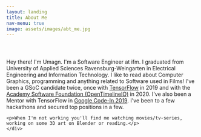 ```yaml
---
layout: landing
title: About Me
nav-menu: true
image: assets/images/abt_me.jpg
---
```


<!-- Main -->
<div id="main">

<!-- One -->
<section id="one">
	<div class="inner">
		<header class="major">
		</header>
		<p>Hey there! I'm Umagn. I'm a Software Engineer at ifm. I graduated from University of Applied Sciences Ravensburg-Weingarten in Electrical Engineering and Information Technology. I like to read about Computer Graphics, programming and anything related to Software used in Films! I've been a GSoC candidate twice, once with <a href="https://summerofcode.withgoogle.com/archive/2019/projects/4838049433780224/">TensorFlow</a> in 2019 and with the <a href="https://summerofcode.withgoogle.com/projects/#5493236614823936">Academy Software Foundation (OpenTimelineIO)</a> in 2020. I've also been a Mentor with TensorFlow in <a href="https://codein.withgoogle.com/archive/2019/organization/6265089057882112/">Google Code-In 2019</a>. I've been to a few hackathons and secured top positions in a few.</p>

    <p>When I'm not working you'll find me watching movies/tv-series, working on some 3D art on Blender or reading.</p>
	</div>
</section>

